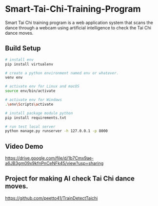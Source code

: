 # Smart-Tai-Chi-Training-Program
Smart Tai Chi training program is a web application system that scans the dance through a webcam using artificial intelligence to check the Tai Chi dance moves.
## Build Setup
``` bash
# install env
pip install virtualenv
```
``` bash
# create a python environment named env or whatever.
venv env
```
``` bash
# activate env for Linux and macOS
source env/bin/activate 
```
``` bash
# activate env for Windows
.\env\Scripts\activate
```
``` bash
# install package module python
pip install requirements.txt
```
``` bash
# run test local server
python manage.py runserver -h 127.0.0.1 -p 8000
```
## Video Demo
https://drive.google.com/file/d/1b7Cmx9ae-a6JB3gm09x9kfnPnCeNFk45/view?usp=sharing

## Project for making AI check Tai Chi dance moves.
https://github.com/peetto41/TrainDetectTaichi
